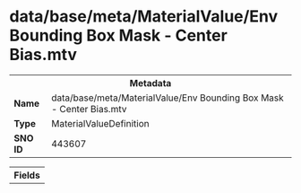 <h1>data/base/meta/MaterialValue/Env Bounding Box Mask - Center Bias.mtv</h1><table><tr><th colspan="100%">Metadata</th></tr><tr><td><b>Name</b></td><td>data/base/meta/MaterialValue/Env Bounding Box Mask - Center Bias.mtv</td></tr><tr><td><b>Type</b></td><td>MaterialValueDefinition</td></tr><tr><td><b>SNO ID</b></td><td>443607</td></tr></table>

<table><tr><th colspan="100%">Fields</th></tr></table>

